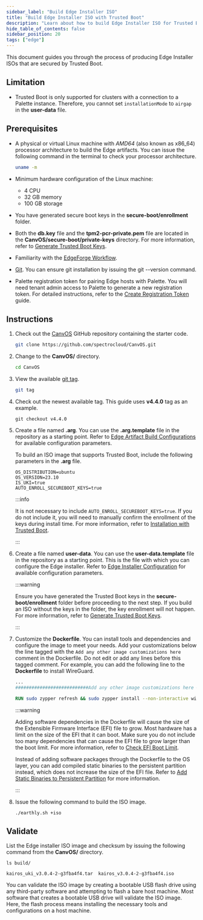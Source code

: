 ```yaml
---
sidebar_label: "Build Edge Installer ISO"
title: "Build Edge Installer ISO with Trusted Boot"
description: "Learn about how to build Edge Installer ISO for Trusted Boot."
hide_table_of_contents: false
sidebar_position: 20
tags: ["edge"]
---
```


This document guides you through the process of producing Edge Installer ISOs that are secured by Trusted Boot.

## Limitation

- Trusted Boot is only supported for clusters with a connection to a Palette instance. Therefore, you cannot set
  `installationMode` to `airgap` in the **user-data** file.

## Prerequisites

- A physical or virtual Linux machine with _AMD64_ (also known as x86_64) processor architecture to build the Edge
  artifacts. You can issue the following command in the terminal to check your processor architecture.

  ```bash
  uname -m
  ```

- Minimum hardware configuration of the Linux machine:

  - 4 CPU
  - 32 GB memory
  - 100 GB storage

- You have generated secure boot keys in the **secure-boot/enrollment** folder.
- Both the **db.key** file and the **tpm2-pcr-private.pem** file are located in the **CanvOS/secure-boot/private-keys**
  directory. For more information, refer to [Generate Trusted Boot Keys](../keys/generate-keys.md).

- Familiarity with the [EdgeForge Workflow](../../edgeforge-workflow/edgeforge-workflow.md).

- [Git](https://www.git-scm.com/downloads). You can ensure git installation by issuing the git --version command.

- Palette registration token for pairing Edge hosts with Palette. You will need tenant admin access to Palette to
  generate a new registration token. For detailed instructions, refer to the
  [Create Registration Token](../../site-deployment/site-installation/create-registration-token.md) guide.

## Instructions

1. Check out the [CanvOS](https://github.com/spectrocloud/CanvOS.git) GitHub repository containing the starter code.

   ```bash
   git clone https://github.com/spectrocloud/CanvOS.git
   ```

2. Change to the **CanvOS/** directory.

   ```bash
   cd CanvOS
   ```

3. View the available [git tag](https://github.com/spectrocloud/CanvOS/tags).

   ```bash
   git tag
   ```

4. Check out the newest available tag. This guide uses **v4.4.0** tag as an example.

   ```shell
   git checkout v4.4.0
   ```

5. Create a file named **.arg**. You can use the **.arg.template** file in the repository as a starting point. Refer to
   [Edge Artifact Build Configurations](../../edgeforge-workflow/palette-canvos/arg.md) for available configuration
   parameters.

   To build an ISO image that supports Trusted Boot, include the following parameters in the **.arg** file.

   ```
   OS_DISTRIBUTION=ubuntu
   OS_VERSION=23.10
   IS_UKI=true
   AUTO_ENROLL_SECUREBOOT_KEYS=true
   ```

   :::info

   It is not necessary to include `AUTO_ENROLL_SECUREBOOT_KEYS=true`. If you do not include it, you will need to
   manually confirm the enrollment of the keys during install time. For more information, refer to
   [Installation with Trusted Boot](..//deployment-day2/install.md).

   :::

6. Create a file named **user-data**. You can use the **user-data.template** file in the repository as a starting point.
   This is the file with which you can configure the Edge installer. Refer to
   [Edge Installer Configuration](../../edge-configuration/installer-reference.md) for available configuration
   parameters.

   :::warning

   Ensure you have generated the Trusted Boot keys in the **secure-boot/enrollment** folder before proceeding to the
   next step. If you build an ISO without the keys in the folder, the key enrollment will not happen. For more
   information, refer to [Generate Trusted Boot Keys](../keys/generate-keys.md).

   :::

7. Customize the **Dockerfile**. You can install tools and dependencies and configure the image to meet your needs. Add
   your customizations below the line tagged with the `Add any other image customizations here` comment in the
   Dockerfile. Do not edit or add any lines before this tagged comment. For example, you can add the following line to
   the **Dockerfile** to install WireGuard.

   ```dockerfile
   ...
   ###########################Add any other image customizations here #######################

   RUN sudo zypper refresh && sudo zypper install --non-interactive wireguard-tools
   ```

   :::warning

   Adding software dependencies in the Dockerfile will cause the size of the Extensible Firmware Interface (EFI) file to
   grow. Most hardware has a limit on the size of the EFI that it can boot. Make sure you do not include too many
   dependencies that can cause the EFI file to grow larger than the boot limit. For more information, refer to
   [Check EFI Boot Limit](./check-efi-limit.md).

   Instead of adding software packages through the Dockerfile to the OS layer, you can add compiled static binaries to
   the persistent partition instead, which does not increase the size of the EFI file. Refer to
   [Add Static Binaries to Persistent Partition](./add-extra-content.md) for more information.

   :::

8. Issue the following command to build the ISO image.

   ```shell
   ./earthly.sh +iso
   ```

## Validate

List the Edge installer ISO image and checksum by issuing the following command from the **CanvOS/** directory.

```shell
ls build/
```

```text
kairos_uki_v3.0.4-2-g3fba4f4.tar  kairos_v3.0.4-2-g3fba4f4.iso
```

You can validate the ISO image by creating a bootable USB flash drive using any third-party software and attempting to
flash a bare host machine. Most software that creates a bootable USB drive will validate the ISO image. Here, the flash
process means installing the necessary tools and configurations on a host machine.
